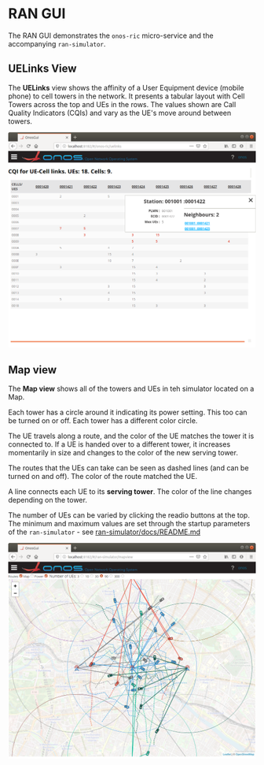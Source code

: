 # RAN GUI
The RAN GUI demonstrates the `onos-ric` micro-service and the accompanying `ran-simulator`.

## UELinks View
The **UELinks** view shows the affinity of a User Equipment device (mobile phone)
to cell towers in the network. It presents a tabular layout with Cell Towers
across the top and UEs in the rows. The values shown are Call Quality Indicators (CQIs)
and vary as the UE's move around between towers.

![onos-gui-onos-ric-uelinks](images/onos-gui-onos-ric-uelinks.png)

## Map view
The **Map view** shows all of the towers and UEs in teh simulator located on a
Map.

Each tower has a circle around it indicating its power setting. This too can be
turned on or off. Each tower has a different color circle.

The UE travels along a route, and the color of the UE matches the tower it is
connected to. If a UE is handed over to a different tower, it increases momentarily
in size and changes to the color of the new serving tower. 

The routes that the UEs can take can be seen as dashed lines (and can be turned
on and off). The color of the route matched the UE.

A line connects each UE to its **serving tower**. The color of the line changes   
depending on the tower.

The number of UEs can be varied by clicking the readio buttons at the top. The
minimum and maximum values are set through the startup parameters of the 
`ran-simulator` - see [ran-simulator/docs/README.md](https://github.com/onosproject/ran-simulator/blob/master/docs/README.md) 

![onos-gui-ran-simulator-mapview](images/onos-gui-ran-simulator-mapview.png)
